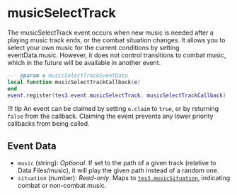 <!---
	This file is autogenerated. Do not edit this file manually. Your changes will be ignored.
	More information: https://github.com/MWSE/MWSE/tree/master/docs
-->

# musicSelectTrack

The musicSelectTrack event occurs when new music is needed after a playing music track ends, or the combat situation changes. It allows you to select your own music for the current conditions by setting eventData.music. However, it does not control transitions to combat music, which in the future will be available in another event.

```lua
--- @param e musicSelectTrackEventData
local function musicSelectTrackCallback(e)
end
event.register(tes3.event.musicSelectTrack, musicSelectTrackCallback)
```

!!! tip
	An event can be claimed by setting `e.claim` to `true`, or by returning `false` from the callback. Claiming the event prevents any lower priority callbacks from being called.

## Event Data

* `music` (string): *Optional*. If set to the path of a given track (relative to Data Files/music), it will play the given path instead of a random one.
* `situation` (number): *Read-only*. Maps to [`tes3.musicSituation`](https://mwse.github.io/MWSE/references/music-situations/), indicating combat or non-combat music.

